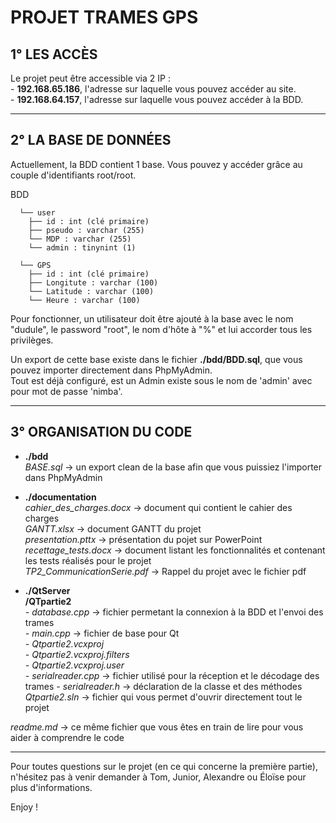 # PROJET TRAMES GPS


## 1° LES ACCÈS

Le projet peut être accessible via 2 IP :  
    - __192.168.65.186__, l'adresse sur laquelle vous pouvez accéder au site.  
    - __192.168.64.157__, l'adresse sur laquelle vous pouvez accéder à la BDD.


-----------------


## 2° LA BASE DE DONNÉES

Actuellement, la BDD contient 1 base. Vous pouvez y accéder grâce au couple d'identifiants root/root.

BDD     	

      └── user  
        ├── id : int (clé primaire)  
        ├── pseudo : varchar (255)  
        └── MDP : varchar (255)  
        └── admin : tinynint (1)  

      └── GPS    
        ├── id : int (clé primaire)  
        ├── Longitute : varchar (100)    
        └── Latitude : varchar (100)    
        └── Heure : varchar (100)   

Pour fonctionner, un utilisateur doit être ajouté à la base avec le nom "dudule", le password "root", le nom
d'hôte à "%" et lui accorder tous les privilèges.

Un export de cette base existe dans le fichier __./bdd/BDD.sql__, que vous pouvez importer directement dans PhpMyAdmin.  
Tout est déjà configuré, est un Admin existe sous le nom de 'admin' avec pour mot de passe 'nimba'.  

-----------------


## 3° ORGANISATION DU CODE
 
* __./bdd__    
    *BASE.sql* -> un export clean de la base afin que vous puissiez l'importer dans PhpMyAdmin  

* __./documentation__  
    *cahier_des_charges.docx* -> document qui contient le cahier des charges   
    *GANTT.xlsx* -> document GANTT du projet  
    *presentation.pttx* -> présentation du pojet sur PowerPoint  
    *recettage_tests.docx* -> document listant les fonctionnalités et contenant les tests réalisés pour le projet  
    *TP2_CommunicationSerie.pdf* -> Rappel du projet avec le fichier pdf

* __./QtServer__  
    __/QTpartie2__  
        *- database.cpp* -> fichier permetant la connexion à la BDD et l'envoi des trames  
        *- main.cpp* -> fichier de base pour Qt  
        *- Qtpartie2.vcxproj*  
        *- Qtpartie2.vcxproj.filters*  
        *- Qtpartie2.vcxproj.user*  
        *- serialreader.cpp* -> fichier utilisé pour la réception et le décodage des trames
        *- serialreader.h* -> déclaration de la classe et des méthodes  
    *Qtpartie2.sln* -> fichier qui vous permet d'ouvrir directement tout le projet  
        

*readme.md* -> ce même fichier que vous êtes en train de lire pour vous aider à comprendre le code  

-----------------


Pour toutes questions sur le projet (en ce qui concerne la première partie), n'hésitez pas à venir demander à Tom, Junior, Alexandre ou Éloïse pour plus d'informations.  

Enjoy ! 
